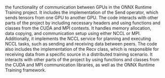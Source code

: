 the functionality of communication between GPUs in the ONNX Runtime Training project. It includes the implementation of the Send operator, which sends tensors from one GPU to another GPU. The code interacts with other parts of the project by including necessary headers and using functions and classes from the CUDA and MPI contexts. It handles memory allocation, data copying, and communication setup using either NCCL or MPI. Additionally, it implements the NCCL service for planning and executing NCCL tasks, such as sending and receiving data between peers. The code also includes the implementation of the Recv class, which is responsible for receiving data from a specific source in a distributed training scenario. It interacts with other parts of the project by using functions and classes from the CUDA and MPI communication libraries, as well as the ONNX Runtime Training framework.